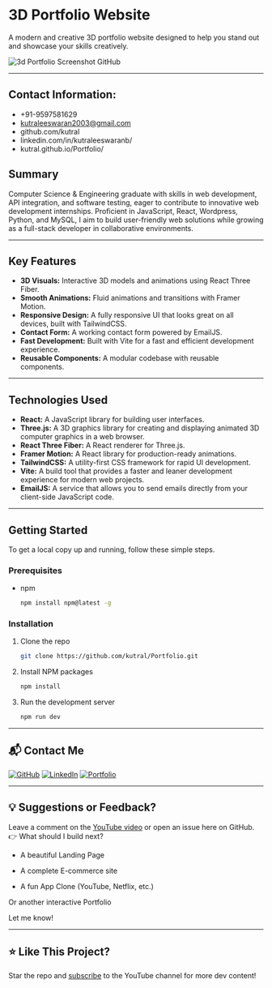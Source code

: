 # 3D Portfolio Website

A modern and creative 3D portfolio website designed to help you stand out and showcase your skills creatively.

![3d Portfolio Screenshot GitHub](https://github.com/user-attachments/assets/9b0ed20e-074e-4f2a-81d8-20c9da751e9e)

---

## Contact Information:
*   +91-9597581629
*   kutraleeswaran2003@gmail.com
*   github.com/kutral
*   linkedin.com/in/kutraleeswaranb/
*   kutral.github.io/Portfolio/

## Summary
Computer Science & Engineering graduate with skills in web development, API integration, and software testing, eager to contribute to innovative web development internships. Proficient in JavaScript, React, Wordpress, Python, and MySQL, I aim to build user-friendly web solutions while growing as a full-stack developer in collaborative environments.

---
## Key Features

*   **3D Visuals:** Interactive 3D models and animations using React Three Fiber.
*   **Smooth Animations:** Fluid animations and transitions with Framer Motion.
*   **Responsive Design:** A fully responsive UI that looks great on all devices, built with TailwindCSS.
*   **Contact Form:** A working contact form powered by EmailJS.
*   **Fast Development:** Built with Vite for a fast and efficient development experience.
*   **Reusable Components:** A modular codebase with reusable components.

---

## Technologies Used

*   **React:** A JavaScript library for building user interfaces.
*   **Three.js:** A 3D graphics library for creating and displaying animated 3D computer graphics in a web browser.
*   **React Three Fiber:** A React renderer for Three.js.
*   **Framer Motion:** A React library for production-ready animations.
*   **TailwindCSS:** A utility-first CSS framework for rapid UI development.
*   **Vite:** A build tool that provides a faster and leaner development experience for modern web projects.
*   **EmailJS:** A service that allows you to send emails directly from your client-side JavaScript code.

---

## Getting Started

To get a local copy up and running, follow these simple steps.

### Prerequisites

*   npm
    ```sh
    npm install npm@latest -g
    ```

### Installation

1.  Clone the repo
    ```sh
    git clone https://github.com/kutral/Portfolio.git
    ```
2.  Install NPM packages
    ```sh
    npm install
    ```
3.  Run the development server
    ```sh
    npm run dev
    ```

---

## 📬 Contact Me
[![GitHub](https://img.shields.io/badge/GitHub-100000?style=for-the-badge&logo=github&logoColor=white)](https://github.com/kutral)
[![LinkedIn](https://img.shields.io/badge/LinkedIn-0077B5?style=for-the-badge&logo=linkedin&logoColor=white)](https://linkedin.com/in/kutraleeswaranb/)
[![Portfolio](https://img.shields.io/badge/Portfolio-FF5722?style=for-the-badge&logo=internetexplorer&logoColor=white)](https://kutral.github.io/Portfolio/)

---

## 💡 Suggestions or Feedback?
Leave a comment on the [YouTube video](https://youtu.be/S9UQItTpwUQ) or open an issue here on GitHub.<br/>
👉 What should I build next?

- A beautiful Landing Page

- A complete E-commerce site

- A fun App Clone (YouTube, Netflix, etc.)

Or another interactive Portfolio

Let me know!

---

## ⭐ Like This Project?
Star the repo and [subscribe](https://www.youtube.com/channel/UCZhtUWTtk3bGJiMPN9T4HWA??sub_confirmation=1) to the YouTube channel for more dev content!
